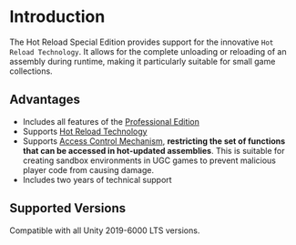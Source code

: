 # Introduction

The Hot Reload Special Edition provides support for the innovative `Hot Reload Technology`. It allows for the complete unloading or reloading of an assembly during runtime, making it particularly suitable for small game collections.

## Advantages

- Includes all features of the [Professional Edition](../pro/intro)
- Supports [Hot Reload Technology](./hotreloadassembly)
- Supports [Access Control Mechanism](../accesspolicy), **restricting the set of functions that can be accessed in hot-updated assemblies**. This is suitable for creating sandbox environments in UGC games to prevent malicious player code from causing damage.
- Includes two years of technical support

## Supported Versions

Compatible with all Unity 2019-6000 LTS versions.
